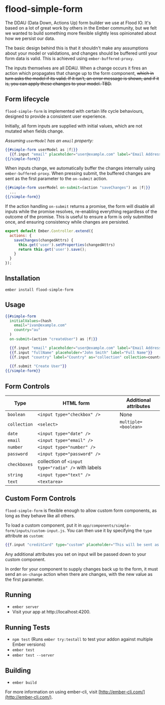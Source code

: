 # flood-simple-form

The DDAU (Data Down, Actions Up) form builder we use at Flood IO. It's based on a lot of great work by others in the Ember community, but we felt we wanted to build something more flexible slightly less opinionated about how we persist our data.

The basic design behind this is that it shouldn't make any assumptions about your model or validations, and changes should be buffered until your form data is valid. This is achieved using `ember-buffered-proxy`. 

The inputs themselves are all DDAU. When a change occurs it fires an action which propagates that change up to the form component, ~~which in turn asks the model if its valid. If it isn't, an error message is shown, and if it is, you can apply these changes to your model. TBD.~~

## Form lifecycle

`flood-simple-form` is implemented with certain life cycle behaviours, designed to provide a consistent user experience.

Initially, all form inputs are supplied with initial values, which are not mutated when fields change.

_Assuming `userModel` has an `email` property:_

```hbs
{{#simple-form userModel as |f|}}
  {{f.input "email" placeholder="user@example.com" label="Email Address"}}
{{/simple-form}}
```

When inputs change, we automatically buffer the changes internally using `ember-buffered-proxy`. When pressing submit, the buffered changes are sent as the first parameter to the `on-submit` action.

```hbs
{{#simple-form userModel on-submit=(action "saveChanges") as |f|}}
  ...
{{/simple-form}}
```

If the action handling `on-submit` returns a promise, the form will disable all inputs while the promise resolves, re-enabling everything regardless of the outcome of the promise. This is useful to ensure a form is only submitted once, and ensuring consistency while changes are persisted.

```js
export default Ember.Controller.extend({
  actions: {
    saveChanges(changedAttrs) {
      this.get('user').setProperties(changedAttrs)
      return this.get('user').save();
    }
  }
});
```

## Installation

    ember install flood-simple-form

## Usage

```hbs
{{#simple-form 
  initialValues=(hash 
    email="ivan@example.com"
    country="au"
  )
  on-submit=(action "createUser") as |f|}}

  {{f.input "email" placeholder="user@example.com" label="Email Address"}}
  {{f.input "fullName" placeholder="John Smith" label="Full Name"}}
  {{f.input "country" label="Country" as="collection" collection=countries labelPath="name" valuePath="isoCode"}}
  
  {{f.submit "Create User"}}
{{/simple-form}}
```

## Form Controls

Type | HTML form | Additional attributes
--- | --- | ---
`boolean` | `<input type="checkbox" />` | None
`collection` | `<select>` | `multiple=<boolean>`
`date` | `<input type="date" />` |
`email` | `<input type="email" />`| 
`number` | `<input type="number" />`| 
`password` | `<input type="password" />`| 
`checkboxes` | collection of `<input type="radio" />` with labels | 
`string` | `<input type="text" />`| 
`text` | `<textarea>` | 

## Custom Form Controls

`flood-simple-form` is flexible enough to allow custom form components, as long as they behave like all others.

To load a custom component, put it in `app/components/simple-form/inputs/custom-input.js`. You can then use it by specifying the `type` attribute as `custom`:

```hbs
{{f.input "creditCard" type="custom" placeholder="This will be sent as an attribute to custom-input"}}
```

Any additional attributes you set on input will be passed down to your custom component.

In order for your component to supply changes back up to the form, it must send an `on-change` action when there are changes, with the new value as the first parameter.

## Running

* `ember server`
* Visit your app at http://localhost:4200.

## Running Tests

* `npm test` (Runs `ember try:testall` to test your addon against multiple Ember versions)
* `ember test`
* `ember test --server`

## Building

* `ember build`

For more information on using ember-cli, visit [http://ember-cli.com/](http://ember-cli.com/).
